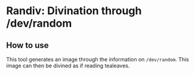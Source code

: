 # Randiv: Divination through /dev/random

## How to use

This tool generates an image through the information on `/dev/random`.
This image can then be divined as if reading tealeaves.
